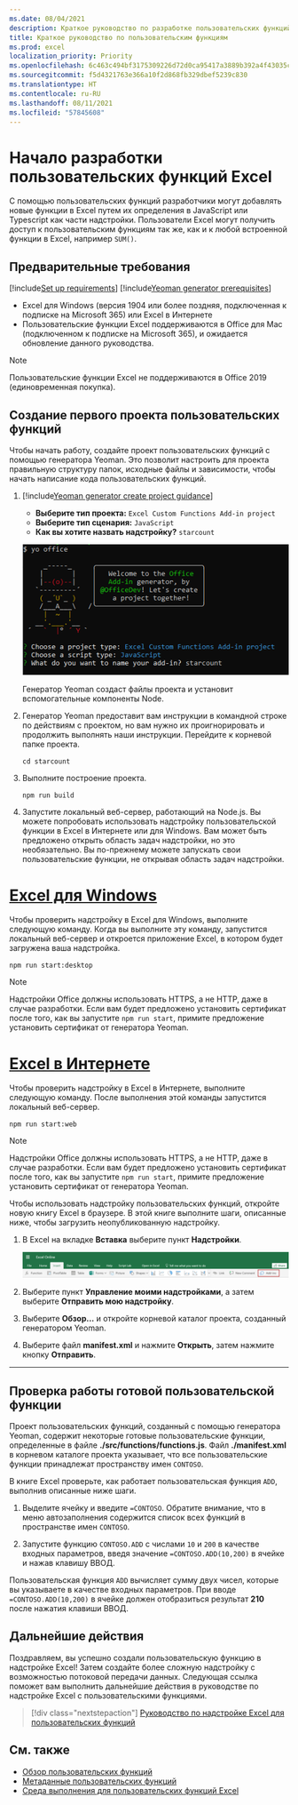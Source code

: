 ```yaml
---
ms.date: 08/04/2021
description: Краткое руководство по разработке пользовательских функций в Excel.
title: Краткое руководство по пользовательским функциям
ms.prod: excel
localization_priority: Priority
ms.openlocfilehash: 6c463c494bf3175309226d72d0ca95417a3889b392a4f43035cd5d50263d8fbf
ms.sourcegitcommit: f5d4321763e366a10f2d868fb329dbef5239c830
ms.translationtype: HT
ms.contentlocale: ru-RU
ms.lasthandoff: 08/11/2021
ms.locfileid: "57845608"
---
```

# <a name="get-started-developing-excel-custom-functions"></a>Начало разработки пользовательских функций Excel

С помощью пользовательских функций разработчики могут добавлять новые функции в Excel путем их определения в JavaScript или Typescript как части надстройки. Пользователи Excel могут получить доступ к пользовательским функциям так же, как и к любой встроенной функции в Excel, например `SUM()`.

## <a name="prerequisites"></a>Предварительные требования

[!include[Set up requirements](../includes/set-up-dev-environment-beforehand.md)]
[!include[Yeoman generator prerequisites](../includes/quickstart-yo-prerequisites.md)]

- Excel для Windows (версия 1904 или более поздняя, подключенная к подписке на Microsoft 365) или Excel в Интернете
- Пользовательские функции Excel поддерживаются в Office для Mac (подключенном к подписке на Microsoft 365), и ожидается обновление данного руководства.

>[!NOTE]
>Пользовательские функции Excel не поддерживаются в Office 2019 (единовременная покупка).

## <a name="build-your-first-custom-functions-project"></a>Создание первого проекта пользовательских функций

Чтобы начать работу, создайте проект пользовательских функций с помощью генератора Yeoman. Это позволит настроить для проекта правильную структуру папок, исходные файлы и зависимости, чтобы начать написание кода пользовательских функций.

1. [!include[Yeoman generator create project guidance](../includes/yo-office-command-guidance.md)]

    - **Выберите тип проекта:** `Excel Custom Functions Add-in project`
    - **Выберите тип сценария:** `JavaScript`
    - **Как вы хотите назвать надстройку?** `starcount`

    ![Снимок экрана: интерфейс командной строки генератора Yeoman надстроек Office, запрашивающий проекты пользовательских функций.](../images/starcountPrompt.png)

    Генератор Yeoman создаст файлы проекта и установит вспомогательные компоненты Node.

1. Генератор Yeoman предоставит вам инструкции в командной строке по действиям с проектом, но вам нужно их проигнорировать и продолжить выполнять наши инструкции. Перейдите к корневой папке проекта.

    ```command&nbsp;line
    cd starcount
    ```

1. Выполните построение проекта.

    ```command&nbsp;line
    npm run build
    ```

1. Запустите локальный веб-сервер, работающий на Node.js. Вы можете попробовать использовать надстройку пользовательской функции в Excel в Интернете или для Windows. Вам может быть предложено открыть область задач надстройки, но это необязательно. Вы по-прежнему можете запускать свои пользовательские функции, не открывая область задач надстройки.

# <a name="excel-on-windows"></a>[Excel для Windows](#tab/excel-windows)

Чтобы проверить надстройку в Excel для Windows, выполните следующую команду. Когда вы выполните эту команду, запустится локальный веб-сервер и откроется приложение Excel, в котором будет загружена ваша надстройка.

```command&nbsp;line
npm run start:desktop
```

> [!NOTE]
> Надстройки Office должны использовать HTTPS, а не HTTP, даже в случае разработки. Если вам будет предложено установить сертификат после того, как вы запустите `npm run start`, примите предложение установить сертификат от генератора Yeoman.
    
# <a name="excel-on-the-web"></a>[Excel в Интернете](#tab/excel-online)

Чтобы проверить надстройку в Excel в Интернете, выполните следующую команду. После выполнения этой команды запустится локальный веб-сервер.

```command&nbsp;line
npm run start:web
```

> [!NOTE]
> Надстройки Office должны использовать HTTPS, а не HTTP, даже в случае разработки. Если вам будет предложено установить сертификат после того, как вы запустите `npm run start`, примите предложение установить сертификат от генератора Yeoman.

Чтобы использовать надстройку пользовательских функций, откройте новую книгу Excel в браузере. В этой книге выполните шаги, описанные ниже, чтобы загрузить неопубликованную надстройку.

1. В Excel на вкладке **Вставка** выберите пункт **Надстройки**.

   ![Снимок экрана: лента "Вставка" в Excel в Интернете с выделенной кнопкой "Мои надстройки".](../images/excel-cf-online-register-add-in-1.png)

1. Выберите пункт **Управление моими надстройками**, а затем выберите **Отправить мою надстройку**.

1. Выберите **Обзор...** и откройте корневой каталог проекта, созданный генератором Yeoman.

1. Выберите файл **manifest.xml** и нажмите **Открыть**, затем нажмите кнопку **Отправить**.

---

## <a name="try-out-a-prebuilt-custom-function"></a>Проверка работы готовой пользовательской функции

Проект пользовательских функций, созданный с помощью генератора Yeoman, содержит некоторые готовые пользовательские функции, определенные в файле **./src/functions/functions.js**. Файл **./manifest.xml** в корневом каталоге проекта указывает, что все пользовательские функции принадлежат пространству имен `CONTOSO`.

В книге Excel проверьте, как работает пользовательская функция `ADD`, выполнив описанные ниже шаги.

1. Выделите ячейку и введите `=CONTOSO`. Обратите внимание, что в меню автозаполнения содержится список всех функций в пространстве имен `CONTOSO`.

1. Запустите функцию `CONTOSO.ADD` с числами `10` и `200` в качестве входных параметров, введя значение `=CONTOSO.ADD(10,200)` в ячейке и нажав клавишу ВВОД.

Пользовательская функция `ADD` вычисляет сумму двух чисел, которые вы указываете в качестве входных параметров. При вводе `=CONTOSO.ADD(10,200)` в ячейке должен отобразиться результат **210** после нажатия клавиши ВВОД.

## <a name="next-steps"></a>Дальнейшие действия

Поздравляем, вы успешно создали пользовательскую функцию в надстройке Excel! Затем создайте более сложную надстройку с возможностью потоковой передачи данных. Следующая ссылка поможет вам выполнить дальнейшие действия в руководстве по надстройке Excel с пользовательскими функциями.

> [!div class="nextstepaction"]
> [Руководство по надстройке Excel для пользовательских функций](../tutorials/excel-tutorial-create-custom-functions.md#create-a-custom-function-that-requests-data-from-the-web)

## <a name="see-also"></a>См. также

- [Обзор пользовательских функций](../excel/custom-functions-overview.md)
- [Метаданные пользовательских функций](../excel/custom-functions-json.md)
- [Среда выполнения для пользовательских функций Excel](../excel/custom-functions-runtime.md)
